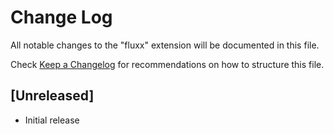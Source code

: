 # Change Log

All notable changes to the "fluxx" extension will be documented in this file.

Check [Keep a Changelog](http://keepachangelog.com/) for recommendations on how to structure this file.

## [Unreleased]

- Initial release